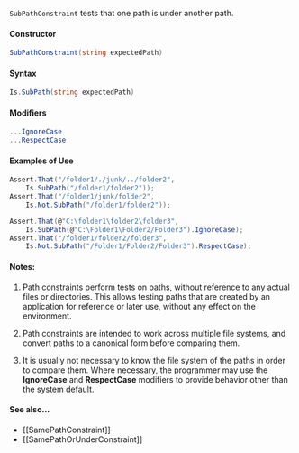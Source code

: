 `SubPathConstraint` tests that one path is under another path.

#### Constructor

```csharp
SubPathConstraint(string expectedPath)
```

#### Syntax

```csharp
Is.SubPath(string expectedPath)
```

#### Modifiers

```csharp
...IgnoreCase
...RespectCase
```

#### Examples of Use

```csharp
Assert.That("/folder1/./junk/../folder2",
	Is.SubPath("/folder1/folder2"));
Assert.That("/folder1/junk/folder2",
	Is.Not.SubPath("/folder1/folder2"));

Assert.That(@"C:\folder1\folder2\folder3",
	Is.SubPath(@"C:\Folder1\Folder2/Folder3").IgnoreCase);
Assert.That("/folder1/folder2/folder3",
	Is.Not.SubPath("/Folder1/Folder2/Folder3").RespectCase);
```

#### Notes:

1. Path constraints perform tests on paths, without reference to any
actual files or directories. This allows testing paths that are
created by an application for reference or later use, without 
any effect on the environment.
   
2. Path constraints are intended to work across multiple file systems,
and convert paths to a canonical form before comparing them. 

3. It is usually not necessary to know the file system of the paths
in order to compare them. Where necessary, the programmer may
use the **IgnoreCase** and **RespectCase** modifiers to provide 
behavior other than the system default.
      
#### See also...
 * [[SamePathConstraint]]
 * [[SamePathOrUnderConstraint]]

